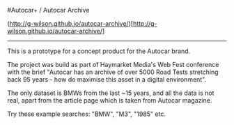 #Autocar+ / Autocar Archive

(http://g-wilson.github.io/autocar-archive/)[http://g-wilson.github.io/autocar-archive/]

--------------------------------

This is a prototype for a concept product for the Autocar brand.

The project was build as part of Haymarket Media's Web Fest conference with the brief "Autocar has an archive of over 5000 Road Tests stretching back 95 years - how do maximise this asset in a digital environment".

The only dataset is BMWs from the last ~15 years, and all the data is not real, apart from the article page which is taken from Autocar magazine.

Try these example searches: "BMW", "M3", "1985" etc.